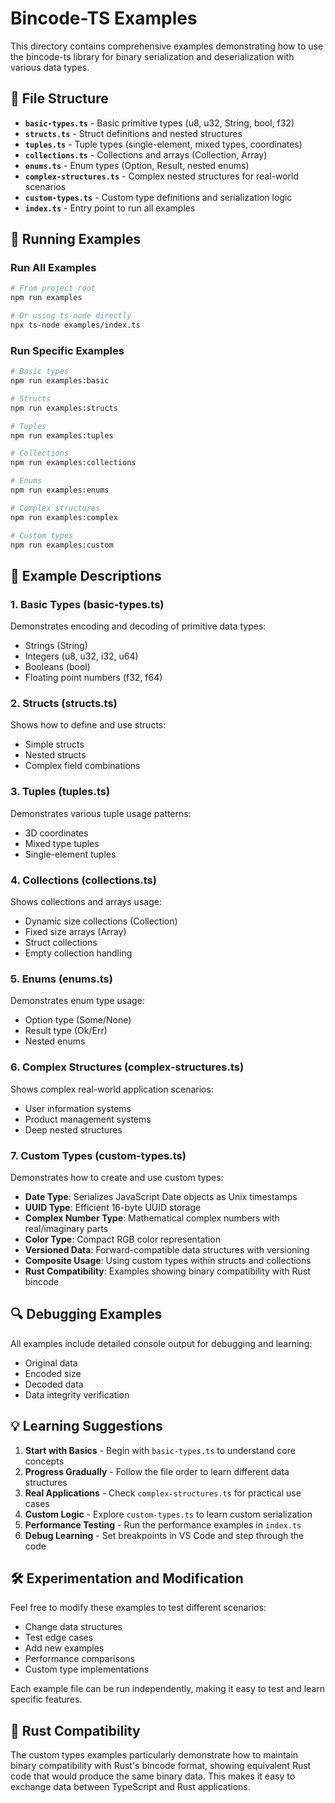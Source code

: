 # Bincode-TS Examples

This directory contains comprehensive examples demonstrating how to use the bincode-ts library for binary serialization and deserialization with various data types.

## 📁 File Structure

- **`basic-types.ts`** - Basic primitive types (u8, u32, String, bool, f32)
- **`structs.ts`** - Struct definitions and nested structures
- **`tuples.ts`** - Tuple types (single-element, mixed types, coordinates)
- **`collections.ts`** - Collections and arrays (Collection, Array)
- **`enums.ts`** - Enum types (Option, Result, nested enums)
- **`complex-structures.ts`** - Complex nested structures for real-world scenarios
- **`custom-types.ts`** - Custom type definitions and serialization logic
- **`index.ts`** - Entry point to run all examples

## 🚀 Running Examples

### Run All Examples
```bash
# From project root
npm run examples

# Or using ts-node directly
npx ts-node examples/index.ts
```

### Run Specific Examples
```bash
# Basic types
npm run examples:basic

# Structs
npm run examples:structs

# Tuples
npm run examples:tuples

# Collections
npm run examples:collections

# Enums
npm run examples:enums

# Complex structures
npm run examples:complex

# Custom types
npm run examples:custom
```

## 📖 Example Descriptions

### 1. Basic Types (basic-types.ts)
Demonstrates encoding and decoding of primitive data types:
- Strings (String)
- Integers (u8, u32, i32, u64)
- Booleans (bool)
- Floating point numbers (f32, f64)

### 2. Structs (structs.ts)
Shows how to define and use structs:
- Simple structs
- Nested structs
- Complex field combinations

### 3. Tuples (tuples.ts)
Demonstrates various tuple usage patterns:
- 3D coordinates
- Mixed type tuples
- Single-element tuples

### 4. Collections (collections.ts)
Shows collections and arrays usage:
- Dynamic size collections (Collection)
- Fixed size arrays (Array)
- Struct collections
- Empty collection handling

### 5. Enums (enums.ts)
Demonstrates enum type usage:
- Option type (Some/None)
- Result type (Ok/Err)
- Nested enums

### 6. Complex Structures (complex-structures.ts)
Shows complex real-world application scenarios:
- User information systems
- Product management systems
- Deep nested structures

### 7. Custom Types (custom-types.ts)
Demonstrates how to create and use custom types:
- **Date Type**: Serializes JavaScript Date objects as Unix timestamps
- **UUID Type**: Efficient 16-byte UUID storage
- **Complex Number Type**: Mathematical complex numbers with real/imaginary parts
- **Color Type**: Compact RGB color representation
- **Versioned Data**: Forward-compatible data structures with versioning
- **Composite Usage**: Using custom types within structs and collections
- **Rust Compatibility**: Examples showing binary compatibility with Rust bincode

## 🔍 Debugging Examples

All examples include detailed console output for debugging and learning:
- Original data
- Encoded size
- Decoded data
- Data integrity verification

## 💡 Learning Suggestions

1. **Start with Basics** - Begin with `basic-types.ts` to understand core concepts
2. **Progress Gradually** - Follow the file order to learn different data structures
3. **Real Applications** - Check `complex-structures.ts` for practical use cases
4. **Custom Logic** - Explore `custom-types.ts` to learn custom serialization
5. **Performance Testing** - Run the performance examples in `index.ts`
6. **Debug Learning** - Set breakpoints in VS Code and step through the code

## 🛠️ Experimentation and Modification

Feel free to modify these examples to test different scenarios:
- Change data structures
- Test edge cases
- Add new examples
- Performance comparisons
- Custom type implementations

Each example file can be run independently, making it easy to test and learn specific features.

## 🦀 Rust Compatibility

The custom types examples particularly demonstrate how to maintain binary compatibility with Rust's bincode format, showing equivalent Rust code that would produce the same binary data. This makes it easy to exchange data between TypeScript and Rust applications.
